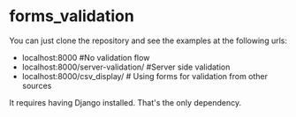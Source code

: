 # forms_validation

You can just clone the repository and see the examples at the following urls:
- localhost:8000 #No validation flow
- localhost:8000/server-validation/ #Server side validation
- localhost:8000/csv_display/ # Using forms for validation from other sources

It requires having Django installed. That's the only dependency.
